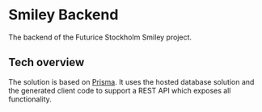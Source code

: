 # Smiley Backend

The backend of the Futurice Stockholm Smiley project.

## Tech overview

The solution is based on [Prisma][prisma]. It uses the hosted database solution and the generated client code to support a REST API which exposes all functionality.

[prisma]: https://www.prisma.io
